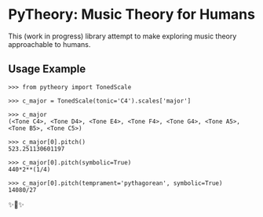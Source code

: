 # PyTheory: Music Theory for Humans

This (work in progress) library attempt to make exploring music theory approachable to humans.

## Usage Example

``` {.pycon}
>>> from pytheory import TonedScale

>>> c_major = TonedScale(tonic='C4').scales['major']

>>> c_major
(<Tone C4>, <Tone D4>, <Tone E4>, <Tone F4>, <Tone G4>, <Tone A5>, <Tone B5>, <Tone C5>)

>>> c_major[0].pitch()
523.251130601197

>>> c_major[0].pitch(symbolic=True)
440*2**(1/4)

>>> c_major[0].pitch(temprament='pythagorean', symbolic=True)
14080/27
```

✨🍰✨
